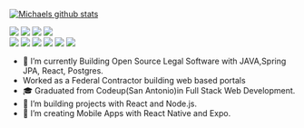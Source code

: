 [![Michaels github stats](https://github-readme-stats.vercel.app/api?username=michaelsatterfield)](https://github.com/michaelsatterfield/github-readme-stats)

![](https://img.shields.io/badge/Editor-IntellijIDEA-informational?style=flat&logo=<LOGO_NAME>&logoColor=white&color=2bbc8a)
![](https://img.shields.io/badge/Language-JavaScript-informational?style=flat&logo=<LOGO_NAME>&logoColor=white&color=2bbc8a)
![](https://img.shields.io/badge/Language-Java-informational?style=flat&logo=<LOGO_NAME>&logoColor=white&color=2bbc8a)
![](https://img.shields.io/badge/Language-MySql-informational?style=flat&logo=<LOGO_NAME>&logoColor=white&color=2bbc8a)
<br>
![](https://img.shields.io/badge/Language-HTML-informational?style=flat&logo=<LOGO_NAME>&logoColor=white&color=2bbc8a)
![](https://img.shields.io/badge/Language-CSS-informational?style=flat&logo=<LOGO_NAME>&logoColor=white&color=2bbc8a)
![](https://img.shields.io/badge/Framework-JQUERY-informational?style=flat&logo=<LOGO_NAME>&logoColor=white&color=2bbc8a)
![](https://img.shields.io/badge/Framework-Spring-informational?style=flat&logo=<LOGO_NAME>&logoColor=white&color=2bbc8a)
![](https://img.shields.io/badge/Framework-React-informational?style=flat&logo=<LOGO_NAME>&logoColor=white&color=2bbc8a)
![](https://img.shields.io/badge/Framework-ReactNative-informational?style=flat&logo=<LOGO_NAME>&logoColor=white&color=2bbc8a)
- 🤖 I’m currently Building Open Source Legal Software with JAVA,Spring JPA, React, Postgres.
- Worked as a Federal Contractor building web based portals
- 🎓 Graduated from Codeup(San Antonio)in Full Stack Web Development. 
- 🤖 I’m building projects with React and Node.js.
- 🤖 I’m creating Mobile Apps with React Native and Expo.
